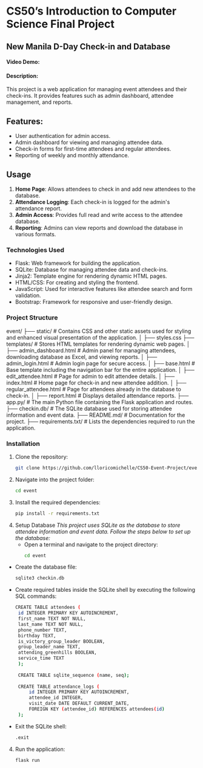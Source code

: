 # CS50’s Introduction to Computer Science Final Project 

## New Manila D-Day Check-in and Database
#### Video Demo: <URL HERE>
#### Description: 
This project is a web application for managing event attendees and their check-ins. It provides features such as admin dashboard, attendee management, and reports.

## Features:
- User authentication for admin access.
- Admin dashboard for viewing and managing attendee data.
- Check-in forms for first-time attendees and regular attendees.
- Reporting of weekly and monthly attendance.

## Usage
1. **Home Page**: Allows attendees to check in and add new attendees to the database.
2. **Attendance Logging**: Each check-in is logged for the admin's attendance report.
3. **Admin Access**: Provides full read and write access to the attendee database.
4. **Reporting**: Admins can view reports and download the database in various formats.

### Technologies Used
- Flask: Web framework for building the application.
- SQLite: Database for managing attendee data and check-ins.
- Jinja2: Template engine for rendering dynamic HTML pages.
- HTML/CSS: For creating and styling the frontend.
- JavaScript: Used for interactive features like attendee search and form validation.
- Bootstrap: Framework for responsive and user-friendly design.

### Project Structure
event/
├── static/                      # Contains CSS and other static assets used for styling and enhanced visual presentation of the application.
│   ├── styles.css
├── templates/                   # Stores HTML templates for rendering dynamic web pages.
│   ├── admin_dashboard.html     # Admin panel for managing attendees, downloading database as Excel, and viewing reports.
│   ├── admin_login.html         # Admin login page for secure access.
│   ├── base.html                # Base template including the navigation bar for the entire application.
│   ├── edit_attendee.html       # Page for admin to edit attendee details.
│   ├── index.html               # Home page for check-in and new attendee addition.
│   ├── regular_attendee.html    # Page for attendees already in the database to check-in.
│   ├── report.html              # Displays detailed attendance reports.
├── app.py/                      # The main Python file containing the Flask application and routes.
├── checkin.db/                  # The SQLite database used for storing attendee information and event data.
├── README.md/                   # Documentation for the project.
├── requirements.txt/            # Lists the dependencies required to run the application.

### Installation
1. Clone the repository:
   ```bash
   git clone https://github.com/lloricomichelle/CS50-Event-Project/event.git
2. Navigate into the project folder:
   ```bash
   cd event
3. Install the required dependencies:
   ```bash
   pip install -r requirements.txt
4. Setup Database
   *This project uses SQLite as the database to store attendee information and event data. Follow the steps below to set up the database:*
   - Open a terminal and navigate to the project directory:
     ```bash
     cd event
  - Create the database file:
     ```bash
     sqlite3 checkin.db
  - Create required tables inside the SQLite shell by executing the following SQL commands:
     ```bash
     CREATE TABLE attendees (
      id INTEGER PRIMARY KEY AUTOINCREMENT,
      first_name TEXT NOT NULL,
      last_name TEXT NOT NULL,
      phone_number TEXT,
      birthday TEXT,
      is_victory_group_leader BOOLEAN,
      group_leader_name TEXT,
      attending_greenhills BOOLEAN,
      service_time TEXT
      );
  
      CREATE TABLE sqlite_sequence (name, seq);
      
      CREATE TABLE attendance_logs (
          id INTEGER PRIMARY KEY AUTOINCREMENT,
          attendee_id INTEGER,
          visit_date DATE DEFAULT CURRENT_DATE,
          FOREIGN KEY (attendee_id) REFERENCES attendees(id)
      );
  - Exit the SQLite shell:
     ```bash
     .exit
4. Run the application:
   ```bash
   flask run
   





